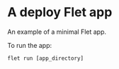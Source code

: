 # A deploy Flet app

An example of a minimal Flet app.

To run the app:

```
flet run [app_directory]
```